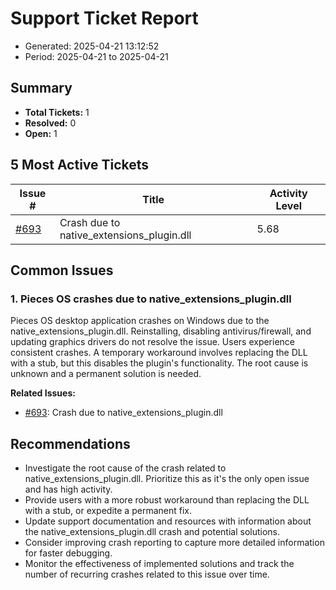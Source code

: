 # Support Ticket Report
- Generated: 2025-04-21 13:12:52
- Period: 2025-04-21 to 2025-04-21

## Summary
- **Total Tickets:** 1
- **Resolved:** 0
- **Open:** 1

## 5 Most Active Tickets
| Issue # | Title | Activity Level |
|---------|-------|----------------|
| [#693](https://github.com/pieces-app/support/issues/693) | Crash due to native_extensions_plugin.dll | 5.68 |

## Common Issues
### 1. Pieces OS crashes due to native_extensions_plugin.dll
Pieces OS desktop application crashes on Windows due to the native_extensions_plugin.dll.  Reinstalling, disabling antivirus/firewall, and updating graphics drivers do not resolve the issue.  Users experience consistent crashes.  A temporary workaround involves replacing the DLL with a stub, but this disables the plugin's functionality. The root cause is unknown and a permanent solution is needed.

**Related Issues:**
- [#693](https://github.com/pieces-app/support/issues/693): Crash due to native_extensions_plugin.dll


## Recommendations
- Investigate the root cause of the crash related to native_extensions_plugin.dll.  Prioritize this as it's the only open issue and has high activity.
- Provide users with a more robust workaround than replacing the DLL with a stub, or expedite a permanent fix.
- Update support documentation and resources with information about the native_extensions_plugin.dll crash and potential solutions.
- Consider improving crash reporting to capture more detailed information for faster debugging.
- Monitor the effectiveness of implemented solutions and track the number of recurring crashes related to this issue over time. 
